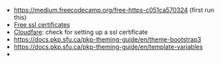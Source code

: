 * https://medium.freecodecamp.org/free-https-c051ca570324  (first run this)
* [Free ssl certificates](https://geekflare.com/free-ssl-tls-certificate/)
* [Cloudfare](https://www.cloudflare.com/#what-is-cloudflare): check for setting up a ssl certificate
* https://docs.pkp.sfu.ca/pkp-theming-guide/en/theme-bootstrap3
* https://docs.pkp.sfu.ca/pkp-theming-guide/en/template-variables
* 